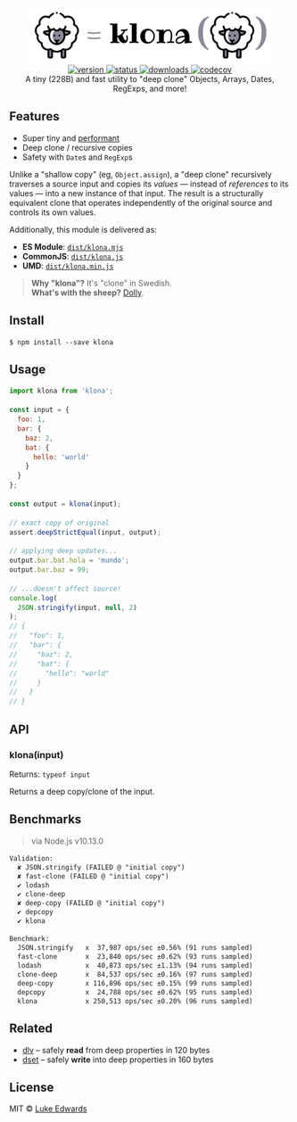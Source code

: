 <div align="center">
  <img src="logo.png" alt="klona" height="100" />
</div>

<div align="center">
  <a href="https://npmjs.org/package/klona">
    <img src="https://badgen.now.sh/npm/v/klona" alt="version" />
  </a>
  <a href="https://github.com/lukeed/klona/actions">
    <img src="https://badgen.net/github/status/lukeed/klona" alt="status" />
  </a>
  <a href="https://npmjs.org/package/klona">
    <img src="https://badgen.now.sh/npm/dm/klona" alt="downloads" />
  </a>
  <a href="https://codecov.io/gh/lukeed/klona">
    <img src="https://badgen.net/codecov/c/github/lukeed/klona" alt="codecov" />
  </a>
</div>

<div align="center">A tiny (228B) and fast utility to "deep clone" Objects, Arrays, Dates, RegExps, and more!</div>


## Features

* Super tiny and [performant](#benchmarks)
* Deep clone / recursive copies
* Safety with `Date`s and `RegExp`s

Unlike a "shallow copy" (eg, `Object.assign`), a "deep clone" recursively traverses a source input and copies its _values_ &mdash; instead of _references_ to its values &mdash; into a new instance of that input. The result is a structurally equivalent clone that operates independently of the original source and controls its own values.

Additionally, this module is delivered as:

* **ES Module**: [`dist/klona.mjs`](https://unpkg.com/klona/dist/klona.mjs)
* **CommonJS**: [`dist/klona.js`](https://unpkg.com/klona/dist/klona.js)
* **UMD**: [`dist/klona.min.js`](https://unpkg.com/klona)

> **Why "klona"?** It's "clone" in Swedish.<br>
> **What's with the sheep?** [Dolly](https://en.wikipedia.org/wiki/Dolly_(sheep)).


## Install

```
$ npm install --save klona
```


## Usage

```js
import klona from 'klona';

const input = {
  foo: 1,
  bar: {
    baz: 2,
    bat: {
      hello: 'world'
    }
  }
};

const output = klona(input);

// exact copy of original
assert.deepStrictEqual(input, output);

// applying deep updates...
output.bar.bat.hola = 'mundo';
output.bar.baz = 99;

// ...doesn't affect source!
console.log(
  JSON.stringify(input, null, 2)
);
// {
//   "foo": 1,
//   "bar": {
//     "baz": 2,
//     "bat": {
//       "hello": "world"
//     }
//   }
// }
```


## API

### klona(input)
Returns: `typeof input`

Returns a deep copy/clone of the input.


## Benchmarks

> via Node.js v10.13.0

```
Validation:
  ✘ JSON.stringify (FAILED @ "initial copy")
  ✘ fast-clone (FAILED @ "initial copy")
  ✔ lodash
  ✔ clone-deep
  ✘ deep-copy (FAILED @ "initial copy")
  ✔ depcopy
  ✔ klona

Benchmark:
  JSON.stringify   x  37,987 ops/sec ±0.56% (91 runs sampled)
  fast-clone       x  23,840 ops/sec ±0.62% (93 runs sampled)
  lodash           x  40,873 ops/sec ±1.13% (94 runs sampled)
  clone-deep       x  84,537 ops/sec ±0.16% (97 runs sampled)
  deep-copy        x 116,896 ops/sec ±0.15% (99 runs sampled)
  depcopy          x  24,788 ops/sec ±0.62% (95 runs sampled)
  klona            x 250,513 ops/sec ±0.20% (96 runs sampled)
```


## Related

* [dlv](https://github.com/developit/dlv) – safely **read** from deep properties in 120 bytes
* [dset](https://github.com/lukeed/dset) – safely **write** into deep properties in 160 bytes


## License

MIT © [Luke Edwards](https://lukeed.com)

